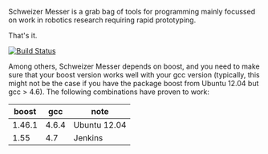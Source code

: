 Schweizer Messer is a grab bag of tools for programming mainly focussed on work
in robotics research requiring rapid prototyping.

That's it.

[![Build Status](http://129.132.38.183:8080/job/suitesparse/badge/icon)](http://129.132.38.183:8080/job/suitesparse/)

Among others, Schweizer Messer depends on boost, and you need to make sure that
your boost version works well with your gcc version (typically, this might not
be the case if you have the package boost from Ubuntu 12.04 but gcc > 4.6). The
following combinations have proven to work:

**boost** | **gcc** | **note**
----------|---------|----------
1.46.1    | 4.6.4   | Ubuntu 12.04
1.55      | 4.7     | Jenkins

